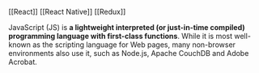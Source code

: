
[[React]]
[[React Native]]
[[Redux]]

  
JavaScript (JS) is **a lightweight interpreted (or just-in-time compiled) programming language with first-class functions**. While it is most well-known as the scripting language for Web pages, many non-browser environments also use it, such as Node.js, Apache CouchDB and Adobe Acrobat.